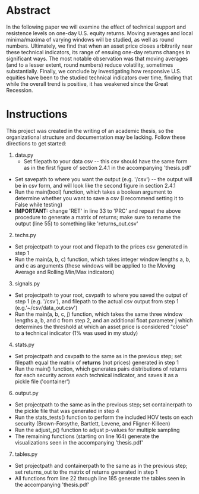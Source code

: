 # Abstract
In the following paper we will examine the effect of technical support and resistence levels on one-day U.S.
equity returns. Moving averages and local minima/maxima of varying windows will be studied, as well as
round numbers. Ultimately, we find that when an asset price closes arbitrarily near these technical indicators, its range of ensuing one-day returns changes in significant ways. The most notable observation was
that moving averages (and to a lesser extent, round numbers) reduce volatility, sometimes substantially.
Finally, we conclude by investigating how responsive U.S. equities have been to the studied technical indicators over time, finding that while the overall trend is positive, it has weakened since the Great Recession.

# Instructions
This project was created in the writing of an academic thesis, so the organizational structure and documentation may be lacking. Follow these directions to get started:

1. data.py
    * Set filepath to your data csv -- this csv should have the same form as in the first figure of section 2.4.1 in the accompanying 'thesis.pdf'
  * Set savepath to where you want the output (e.g. '/csv') -- the output will be in csv form, and will look like the second figure in section 2.4.1
  * Run the main(bool) function, which takes a boolean argument to determine whether you want to save a csv (I recommend setting it to False while testing)
  * **IMPORTANT:** change 'RET' in line 33 to 'PRC' and repeat the above procedure to generate a matrix of returns; make sure to rename the output (line 55) to something like 'returns_out.csv'
2. techs.py
  * Set projectpath to your root and filepath to the prices csv generated in step 1
  * Run the main(a, b, c) function, which takes integer window lengths a, b, and c as arguments (these windows will be applied to the Moving Average and Rolling Min/Max indicators)
3. signals.py
  * Set projectpath to your root, csvpath to where you saved the output of step 1 (e.g. '/csv'), and filepath to the actual csv output from step 1 (e.g.'~/csv/data_out.csv')
  * Run the main(a, b, c, j) function, which takes the same three window lengths a, b, and c from step 2, and an additional float parameter j which determines the threshold at which an asset price is considered "close" to a technical indicator (1% was used in my study)
4. stats.py
  * Set projectpath and csvpath to the same as in the previous step; set filepath equal the matrix of **returns** (not prices) generated in step 1
  * Run the main() function, which generates pairs distributions of returns for each security across each technical indicator, and saves it as a pickle file ('container')
6. output.py
  * Set projectpath to the same as in the previous step; set containerpath to the pickle file that was generated in step 4
  * Run the stats_tests() function to perform the included HOV tests on each security (Brown-Forsythe, Bartlett, Levene, and Fligner-Killeen)
  * Run the adjust_p() function to adjust p-values for multiple sampling
  * The remaining functions (starting on line 164) generate the visualizations seen in the accompanying 'thesis.pdf'
7. tables.py
  * Set projectpath and containerpath to the same as in the previous step; set returns_out to the matrix of returns generated in step 1
  * All functions from line 22 through line 185 generate the tables seen in the accompanying 'thesis.pdf'
